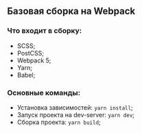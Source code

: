 ## Базовая сборка на Webpack

### Что входит в сборку:
  - SCSS;
  - PostCSS;
  - Webpack 5;
  - Yarn;
  - Babel;

### Основные команды:
  - Установка зависимостей: `yarn install`;
  - Запуск проекта на dev-server: `yarn dev`;
  - Сборка проекта: `yarn build`;
